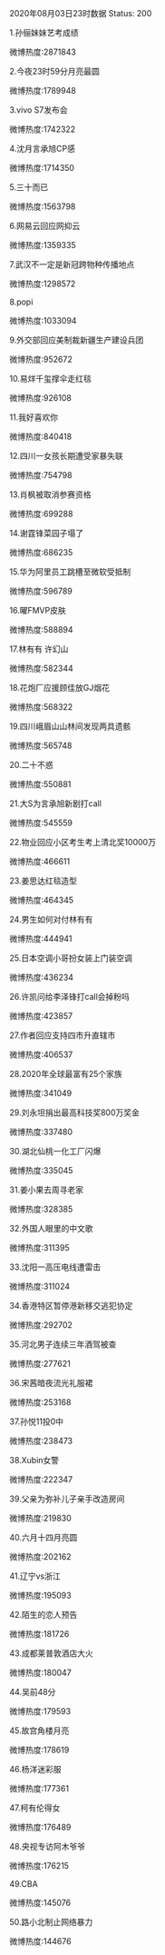 2020年08月03日23时数据
Status: 200

1.孙俪妹妹艺考成绩

微博热度:2871843

2.今夜23时59分月亮最圆

微博热度:1789948

3.vivo S7发布会

微博热度:1742322

4.沈月言承旭CP感

微博热度:1714350

5.三十而已

微博热度:1563798

6.网易云回应网抑云

微博热度:1359335

7.武汉不一定是新冠跨物种传播地点

微博热度:1298572

8.popi

微博热度:1033094

9.外交部回应美制裁新疆生产建设兵团

微博热度:952672

10.易烊千玺撑伞走红毯

微博热度:926108

11.我好喜欢你

微博热度:840418

12.四川一女孩长期遭受家暴失联

微博热度:754798

13.肖枫被取消参赛资格

微博热度:699288

14.谢霆锋菜园子塌了

微博热度:686235

15.华为阿里员工跳槽至微软受抵制

微博热度:596789

16.曜FMVP皮肤

微博热度:588894

17.林有有 许幻山

微博热度:582344

18.花炮厂应援顾佳放GJ烟花

微博热度:568322

19.四川峨眉山山林间发现两具遗骸

微博热度:565748

20.二十不惑

微博热度:550881

21.大S为言承旭新剧打call

微博热度:545559

22.物业回应小区考生考上清北奖10000万

微博热度:466611

23.姜思达红毯造型

微博热度:464345

24.男生如何对付林有有

微博热度:444941

25.日本空调小哥扮女装上门装空调

微博热度:436234

26.许凯问给李泽锋打call会掉粉吗

微博热度:423857

27.作者回应支持四市升直辖市

微博热度:406537

28.2020年全球最富有25个家族

微博热度:341049

29.刘永坦捐出最高科技奖800万奖金

微博热度:337480

30.湖北仙桃一化工厂闪爆

微博热度:335045

31.姜小果去周寻老家

微博热度:328385

32.外国人眼里的中文歌

微博热度:311395

33.沈阳一高压电线遭雷击

微博热度:311024

34.香港特区暂停港新移交逃犯协定

微博热度:292702

35.河北男子连续三年酒驾被查

微博热度:277621

36.宋茜暗夜流光礼服裙

微博热度:253168

37.孙悦11投0中

微博热度:238473

38.Xubin女警

微博热度:222347

39.父亲为弥补儿子亲手改造房间

微博热度:219830

40.六月十四月亮圆

微博热度:202162

41.辽宁vs浙江

微博热度:195093

42.陌生的恋人预告

微博热度:181726

43.成都莱普敦酒店大火

微博热度:180047

44.吴前48分

微博热度:179593

45.故宫角楼月亮

微博热度:178619

46.杨洋迷彩服

微博热度:177361

47.柯有伦得女

微博热度:176489

48.央视专访阿木爷爷

微博热度:176215

49.CBA

微博热度:145076

50.路小北制止网络暴力

微博热度:144676


